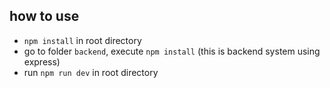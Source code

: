 ## how to use

- `npm install` in root directory
- go to folder `backend`, execute `npm install` (this is backend system using express)
- run `npm run dev` in root directory